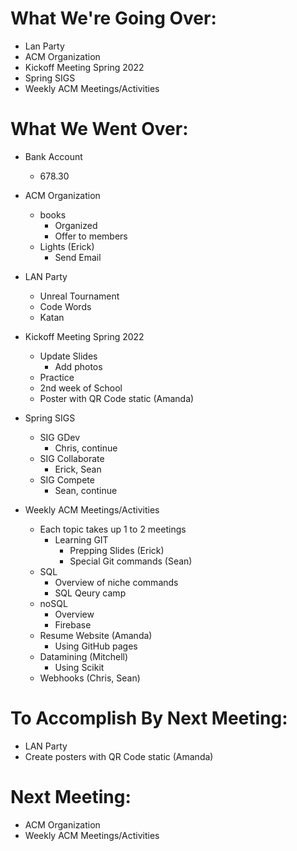 # What We're Going Over:
- Lan Party
- ACM Organization
- Kickoff Meeting Spring 2022
- Spring SIGS
- Weekly ACM Meetings/Activities


# What We Went Over:
- Bank Account
	- 678.30 
	
- ACM Organization 
	- books
		- Organized
		- Offer to members 
	- Lights (Erick)
		- Send Email
	
- LAN Party
	- Unreal Tournament
	- Code Words
	- Katan 
	
- Kickoff Meeting Spring 2022
	- Update Slides 
		- Add photos
	- Practice 
	- 2nd week of School
	- Poster with QR Code static (Amanda)

- Spring SIGS
	- SIG GDev
		- Chris, continue
	- SIG Collaborate 
		- Erick, Sean
	- SIG Compete 
		- Sean, continue

- Weekly ACM Meetings/Activities
	- Each topic takes up 1 to 2 meetings
		- Learning GIT
			- Prepping Slides (Erick)
			- Special Git commands (Sean)
	- SQL 
		- Overview of niche commands
		- SQL Qeury camp
	- noSQL
		- Overview 
		- Firebase
	- Resume Website (Amanda)
		- Using GitHub pages
	- Datamining (Mitchell)
		- Using Scikit 
	- Webhooks (Chris, Sean)



# To Accomplish By Next Meeting: 
- LAN Party
- Create posters with QR Code static (Amanda)

# Next Meeting:
- ACM Organization
- Weekly ACM Meetings/Activities















	













